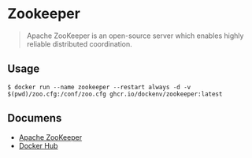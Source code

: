 # Zookeeper

> Apache ZooKeeper is an open-source server which enables highly reliable distributed coordination.

## Usage

`$ docker run --name zookeeper --restart always -d -v $(pwd)/zoo.cfg:/conf/zoo.cfg ghcr.io/dockenv/zookeeper:latest`


## Documens
- [Apache ZooKeeper](https://zookeeper.apache.org/)
- [Docker Hub](https://hub.docker.com/_/zookeeper)